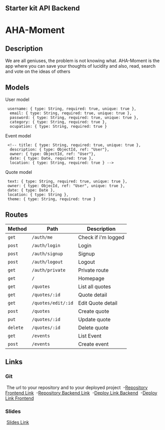 ## Starter kit API Backend
# ​AHA-Moment

## Description

We are all geniuses, the problem is not knowing what. AHA-Moment is the app where you can save your thoughts of lucidity and also, read, search and vote on the ideas of others
## Models

User model

```
 username: { type: String, required: true, unique: true },
  email: { type: String, required: true, unique: true },
  password: { type: String, required: true, unique: true },
  category: { type: String, required: true },
  ocupation: { type: String, required: true }
```

Event model

```
 <!-- title: { type: String, required: true, unique: true },
  description: { type: ObjectId, ref: "User"},
  owner: { type: ObjectId, ref: "User"},
  date: { type: Date, required: true },
  location: { type: String, required: true } -->
```

Quote model

```
 text: { type: String, required: true, unique: true },
 owner: { type: ObjecId, ref: "User", unique: true },
 date: { type: Date },
 location: { type: String },
 theme: { type: String, required: true }
```

## Routes

| Method   | Path              | Description         |
| -------- | ----------------- | ------------------- |
| `get`    | `/auth/me`        | Check if i'm logged |
| `post`   | `/auth/login`     | Login               |
| `post`   | `/auth/signup`    | Signup              |
| `post`   | `/auth/logout`    | Logout              |
| `get`    | `/auth/private`   | Private route       |
| `get`    | `/`               | Homepage            |
| `get`   | `/quotes`          | List all quotes     |
| `get`    | `/quotes/:id`     | Quote detail        |
| `get`    | `/quotes/edit/:id`| Edit Quote detail   |
| `post`   | `/quotes`         | Create quote        |
| `put`    | `/quotes/:id`     | Update quote        |
| `delete` | `/quotes/:id`     | Delete quote        |
| `get`    | `/events`         | List Event          |
| `post`   | `/events`         | Create event        |

## Links

### Git

​
The url to your repository and to your deployed project
​
-[Repository Frontend Link](https://github.com/johanBautista/AHA-frontend)
​
-[Repository Backend Link](https://github.com/johanBautista/AHA-backend)
​
-[Deploy Link Backend](http://heroku.com/)
​
-[Deploy Link Frontend](https://aha-moment.netlify.com/)

### Slides

​
[Slides Link](https://slides.com/johansbautistaparra/deck-2)